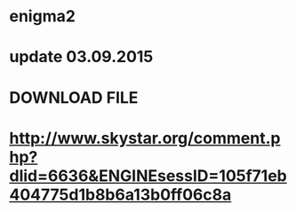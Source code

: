 # enigma2
# update 03.09.2015

# DOWNLOAD FILE 

# http://www.skystar.org/comment.php?dlid=6636&ENGINEsessID=105f71eb404775d1b8b6a13b0ff06c8a

